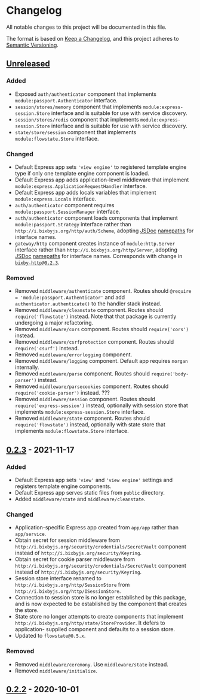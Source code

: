 # Changelog
All notable changes to this project will be documented in this file.

The format is based on [Keep a Changelog](https://keepachangelog.com/en/1.0.0/),
and this project adheres to [Semantic Versioning](https://semver.org/spec/v2.0.0.html).

## [Unreleased]
### Added
- Exposed `auth/authenticator` component that implements `module:passport.Authenticator`
interface.
- `session/stores/memory` component that implements `module:express-session.Store`
interface and is suitable for use with service discovery.
- `session/stores/redis` component that implements `module:express-session.Store`
interface and is suitable for use with service discovery.
- `state/store/session` component that implements `module:flowstate.Store` interface.

### Changed
- Default Express app sets `'view engine'` to registered template engine type if
only one template engine component is loaded.
- Default Express app adds application-level middleware that implement `module:express.ApplicationRequestHandler` interface.
- Default Express app adds locals variables that implement
`module:express.Locals` interface.
- `auth/authenticator` component requires `module:passport.SessionManager`
interface.
- `auth/authenticator` component loads components that implement `module:passport.Strategy`
interface rather than `http://i.bixbyjs.org/http/auth/Scheme`, adopting [JSDoc](https://jsdoc.app/) [namepaths](https://jsdoc.app/about-namepaths.html) for interface names.
- `gateway/http` component creates instance of `module:http.Server` interface
rather than `http://i.bixbyjs.org/http/Server`, adopting [JSDoc](https://jsdoc.app/) [namepaths](https://jsdoc.app/about-namepaths.html) for interface names.
Corresponds with change in [`bixby-http@0.2.3`](https://github.com/bixbyjs/bixby-http/tree/v0.2.3).

### Removed
- Removed `middleware/authenticate` component.  Routes should `@require = 'module:passport.Authenticator'`
and add `authenticator.authenticate()` to the handler stack instead.
- Removed `middleware/cleanstate` component.  Routes should `require('flowstate')`
instead.  Note that that package is currently undergoing a major refactoring.
- Removed `middleware/cors` component.  Routes should `require('cors')` instead.
- Removed `middleware/csrfprotection` component.  Routes should `require('csurf')`
instead.
- Removed `middleware/errorlogging` component.
- Removed `middleware/logging` component.  Default app requires `morgan` internally.
- Removed `middleware/parse` component.  Routes should `require('body-parser')`
instead.
- Removed `middleware/parsecookies` component.  Routes should `require('cookie-parser')`
instead. ???
- Removed `middleware/session` component.  Routes should `require('express-session')`
instead, optionally with session store that implements `module:express-session.Store`
interface.
- Removed `middleware/state` component.  Routes should `require('flowstate')`
instead, optionally with state store that implements `module:flowstate.Store`
interface.

## [0.2.3] - 2021-11-17
### Added
- Default Express app sets `'view'` and `'view engine'` settings and registers
template engine components.
- Default Express app serves static files from `public` directory.
- Added `middleware/state` and `middleware/cleanstate`.

### Changed
- Application-specific Express app created from `app/app` rather than
`app/service`.
- Obtain secret for session middleware from `http://i.bixbyjs.org/security/credentials/SecretVault`
component instead of `http://i.bixbyjs.org/security/Keyring`.
- Obtain secret for cookie parser middleware from `http://i.bixbyjs.org/security/credentials/SecretVault`
component instead of `http://i.bixbyjs.org/security/Keyring`.
- Session store interface renamed to `http://i.bixbyjs.org/http/SessionStore` from
`http://i.bixbyjs.org/http/ISessionStore`.
- Connection to session store is no longer established by this package, and is
now expected to be established by the component that creates the store.
- State store no longer attempts to create components that implement
`http://i.bixbyjs.org/http/state/StoreProvider`.  It defers to application-
supplied component and defaults to a session store.
- Updated to `flowstate@0.5.x`.

### Removed
- Removed `middleware/ceremony`.  Use `middleware/state` instead.
- Removed `middleware/initialize`.

## [0.2.2] - 2020-10-01

[Unreleased]: https://github.com/bixbyjs/bixby-express/compare/v0.2.3...HEAD
[0.2.3]: https://github.com/bixbyjs/bixby-express/compare/v0.2.2...v0.2.3
[0.2.2]: https://github.com/bixbyjs/bixby-express/compare/v0.2.1...v0.2.2
